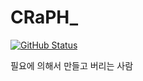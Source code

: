 # CRaPH_
[![GitHub Status](https://github-readme-stats.vercel.app/api?username=Craphting&theme=chartreuse-dark&show_icons=true&custom_title=%ED%81%AC%EB%9E%98%ED%94%84%EC%9D%98%20GitHub%20%EC%8A%A4%ED%83%AF&include_all_commits=true&count_private=true&hide=stars&show_owner=true)](https://github.com/anuraghazra/github-readme-stats)

필요에 의해서 만들고 버리는 사람
